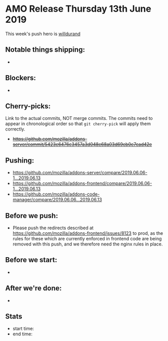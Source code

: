 # AMO Release Thursday 13th June 2019

This week's push hero is [willdurand](https://github.com/willdurand)

## Notable things shipping:

*

## Blockers:

*

## Cherry-picks:

Link to the actual commits, NOT merge commits. The commits need to appear
in chronological order so that `git cherry-pick` will apply them correctly.

* ~~https://github.com/mozilla/addons-server/commit/5423c6476c3457a3d048e68a03d69eb0e7cad42e~~

## Pushing:

- https://github.com/mozilla/addons-server/compare/2019.06.06-1...2019.06.13
- https://github.com/mozilla/addons-frontend/compare/2019.06.06-1...2019.06.13
- https://github.com/mozilla/addons-code-manager/compare/2019.06.06...2019.06.13

## Before we push:

* Please push the redirects described at https://github.com/mozilla/addons-frontend/issues/8123 to prod, as the rules for these which are currently enforced in frontend code are being removed with this push, and we therefore need the nginx rules in place.

## Before we start:

*

## After we're done:

* 

## Stats

- start time:
- end time:
